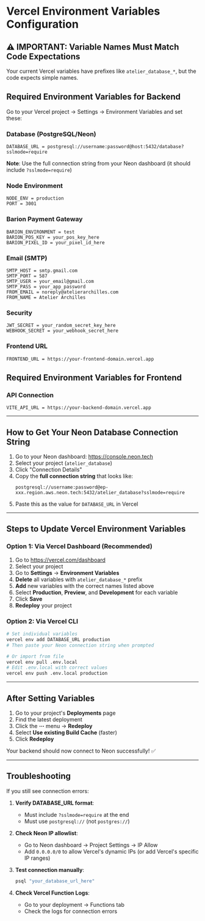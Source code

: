 # Vercel Environment Variables Configuration

## ⚠️ IMPORTANT: Variable Names Must Match Code Expectations

Your current Vercel variables have prefixes like `atelier_database_*`, but the code expects simple names.

## Required Environment Variables for Backend

Go to your Vercel project → Settings → Environment Variables and set these:

### Database (PostgreSQL/Neon)
```
DATABASE_URL = postgresql://username:password@host:5432/database?sslmode=require
```
**Note**: Use the full connection string from your Neon dashboard (it should include `?sslmode=require`)

### Node Environment
```
NODE_ENV = production
PORT = 3001
```

### Barion Payment Gateway
```
BARION_ENVIRONMENT = test
BARION_POS_KEY = your_pos_key_here
BARION_PIXEL_ID = your_pixel_id_here
```

### Email (SMTP)
```
SMTP_HOST = smtp.gmail.com
SMTP_PORT = 587
SMTP_USER = your_email@gmail.com
SMTP_PASS = your_app_password
FROM_EMAIL = noreply@atelierarchilles.com
FROM_NAME = Atelier Archilles
```

### Security
```
JWT_SECRET = your_random_secret_key_here
WEBHOOK_SECRET = your_webhook_secret_here
```

### Frontend URL
```
FRONTEND_URL = https://your-frontend-domain.vercel.app
```

## Required Environment Variables for Frontend

### API Connection
```
VITE_API_URL = https://your-backend-domain.vercel.app
```

---

## How to Get Your Neon Database Connection String

1. Go to your Neon dashboard: https://console.neon.tech
2. Select your project (`atelier_database`)
3. Click "Connection Details"
4. Copy the **full connection string** that looks like:
   ```
   postgresql://username:password@ep-xxx.region.aws.neon.tech:5432/atelier_database?sslmode=require
   ```
5. Paste this as the value for `DATABASE_URL` in Vercel

---

## Steps to Update Vercel Environment Variables

### Option 1: Via Vercel Dashboard (Recommended)

1. Go to https://vercel.com/dashboard
2. Select your project
3. Go to **Settings** → **Environment Variables**
4. **Delete** all variables with `atelier_database_*` prefix
5. **Add** new variables with the correct names listed above
6. Select **Production**, **Preview**, and **Development** for each variable
7. Click **Save**
8. **Redeploy** your project

### Option 2: Via Vercel CLI

```bash
# Set individual variables
vercel env add DATABASE_URL production
# Then paste your Neon connection string when prompted

# Or import from file
vercel env pull .env.local
# Edit .env.local with correct values
vercel env push .env.local production
```

---

## After Setting Variables

1. Go to your project's **Deployments** page
2. Find the latest deployment
3. Click the **⋯** menu → **Redeploy**
4. Select **Use existing Build Cache** (faster)
5. Click **Redeploy**

Your backend should now connect to Neon successfully! ✅

---

## Troubleshooting

If you still see connection errors:

1. **Verify DATABASE_URL format**:
   - Must include `?sslmode=require` at the end
   - Must use `postgresql://` (not `postgres://`)

2. **Check Neon IP allowlist**:
   - Go to Neon dashboard → Project Settings → IP Allow
   - Add `0.0.0.0/0` to allow Vercel's dynamic IPs (or add Vercel's specific IP ranges)

3. **Test connection manually**:
   ```bash
   psql "your_database_url_here"
   ```

4. **Check Vercel Function Logs**:
   - Go to your deployment → Functions tab
   - Check the logs for connection errors

